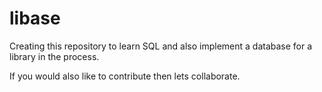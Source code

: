 # libase
Creating this repository to learn SQL and also implement a database for a library in the process.

If you would also like to contribute then lets collaborate.
